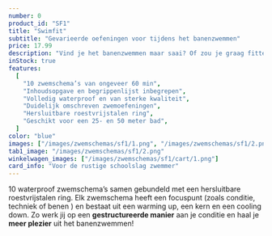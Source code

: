 ```yaml
---
number: 0
product_id: "SF1"
title: "Swimfit"
subtitle: "Gevarieerde oefeningen voor tijdens het banenzwemmen"
price: 17.99
description: "Vind je het banenzwemmen maar saai? Of zou je graag fitter willen worden en je conditie verbeteren? Volg dan de zwemschema’s uit deze Swimfit bundel en zoef met meer plezier door het water! Voor iedereen toegankelijk, ongeacht je niveau. De schoolslag die je als kind hebt geleerd vormt de basis, je hoeft dan ook niet je hoofd onder water te houden als je dat niet fijn vindt (of ingewikkelde slagen zoals de borstcrawl te zwemmen). De bundel is volledig waterproof zodat jij er onbeperkt mee kunt zwemmen."
inStock: true
features:
  [
    "10 zwemschema’s van ongeveer 60 min",
    "Inhoudsopgave en begrippenlijst inbegrepen",
    "Volledig waterproof en van sterke kwaliteit",
    "Duidelijk omschreven zwemoefeningen",
    "Hersluitbare roestvrijstalen ring",
    "Geschikt voor een 25- en 50 meter bad",
  ]
color: "blue"
images: ["/images/zwemschemas/sf1/1.png", "/images/zwemschemas/sf1/2.png"]
tab1_image: "/images/zwemschemas/sf1/2.png"
winkelwagen_images: ["/images/zwemschemas/sf1/cart/1.png"]
card_info: "Voor de rustige schoolslag zwemmer"
---
```


10 waterproof zwemschema’s samen gebundeld met een hersluitbare roestvrijstalen ring. Elk zwemschema heeft een focuspunt (zoals conditie, techniek of benen ) en bestaat uit een warming up, een kern en een cooling down. Zo werk jij op een **gestructureerde manier** aan je conditie en haal je **meer plezier** uit het banenzwemmen!
